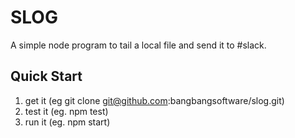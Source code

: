 SLOG
====

A simple node program to tail a local file and send it to #slack.

Quick Start
-----------

1. get it  (eg git clone git@github.com:bangbangsoftware/slog.git)
2. test it (eg. npm test)
3. run it  (eg. npm start)

